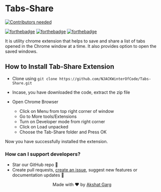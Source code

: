 ﻿# Tabs-Share

[![Contributors needed](https://img.shields.io/badge/contributors-needed-yellow.svg)](CONTRIBUTING.md)

[![forthebadge](https://forthebadge.com/images/badges/built-with-love.svg)](https://forthebadge.com)
[![forthebadge](https://forthebadge.com/images/badges/uses-js.svg)](https://forthebadge.com)
[![forthebadge](https://forthebadge.com/images/badges/check-it-out.svg)](https://forthebadge.com)

<p>It is utility chrome extension that helps to save and share a list of tabs opened in the Chrome window at a time. It also provides option to open the saved windows.</p>

## How to Install Tab-Share Extension

* Clone using `git clone https://github.com/NJACKWinterOfCode/Tabs-Share.git`

* Incase, you have downloaded the code, extract the zip file

* Open Chrome Browser
	- Click on Menu from top right corner of window
	- Go to More tools/Extensions
	- Turn on Developer mode from right corner
	- Click on Load unpacked
	- Choose the Tab-Share folder and Press OK

Now you have successfully installed the extension.

### How can I support developers?

- Star our GitHub repo 🌟
- Create pull requests, [create an issue](https://github.com/njackwinterofcode/Tabs-Share/issues), suggest new features or documentation updates 🔧

<p align="center"> Made with ❤ by <a href="https://github.com/akshatnitd">Akshat Garg</a></p>

